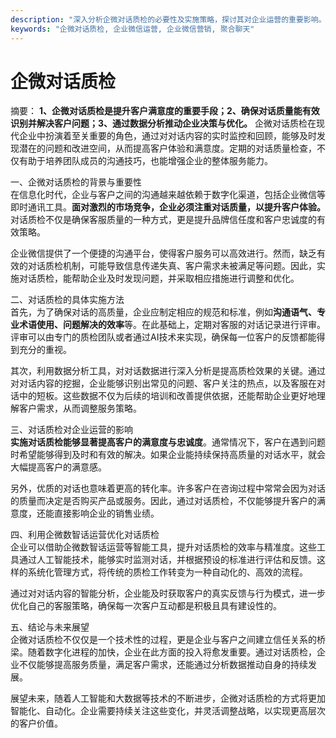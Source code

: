 ```yaml
---
description: "深入分析企微对话质检的必要性及实施策略，探讨其对企业运营的重要影响。"
keywords: "企微对话质检, 企业微信运营, 企业微信营销, 聚合聊天"
---
```

# 企微对话质检

摘要： 
**1、企微对话质检是提升客户满意度的重要手段；2、确保对话质量能有效识别并解决客户问题；3、通过数据分析推动企业决策与优化。** 企微对话质检在现代企业中扮演着至关重要的角色，通过对对话内容的实时监控和回顾，能够及时发现潜在的问题和改进空间，从而提高客户体验和满意度。定期的对话质量检查，不仅有助于培养团队成员的沟通技巧，也能增强企业的整体服务能力。

一、企微对话质检的背景与重要性  
在信息化时代，企业与客户之间的沟通越来越依赖于数字化渠道，包括企业微信等即时通讯工具。**面对激烈的市场竞争，企业必须注重对话质量，以提升客户体验。** 对话质检不仅是确保客服质量的一种方式，更是提升品牌信任度和客户忠诚度的有效策略。

企业微信提供了一个便捷的沟通平台，使得客户服务可以高效进行。然而，缺乏有效的对话质检机制，可能导致信息传递失真、客户需求未被满足等问题。因此，实施对话质检，能帮助企业及时发现问题，并采取相应措施进行调整和优化。

二、对话质检的具体实施方法   
首先，为了确保对话的高质量，企业应制定相应的规范和标准，例如**沟通语气、专业术语使用、问题解决的效率**等。在此基础上，定期对客服的对话记录进行评审。评审可以由专门的质检团队或者通过AI技术来实现，确保每一位客户的反馈都能得到充分的重视。

其次，利用数据分析工具，对对话数据进行深入分析是提高质检效果的关键。通过对对话内容的挖掘，企业能够识别出常见的问题、客户关注的热点，以及客服在对话中的短板。这些数据不仅为后续的培训和改善提供依据，还能帮助企业更好地理解客户需求，从而调整服务策略。

三、对话质检对企业运营的影响  
**实施对话质检能够显著提高客户的满意度与忠诚度**。通常情况下，客户在遇到问题时希望能够得到及时和有效的解决。如果企业能持续保持高质量的对话水平，就会大幅提高客户的满意感。

另外，优质的对话也意味着更高的转化率。许多客户在咨询过程中常常会因为对话的质量而决定是否购买产品或服务。因此，通过对话质检，不仅能够提升客户的满意度，还能直接影响企业的销售业绩。

四、利用企微数智话运营优化对话质检  
企业可以借助企微数智话运营等智能工具，提升对话质检的效率与精准度。这些工具通过人工智能技术，能够实时监测对话，并根据预设的标准进行评估和反馈。这样的系统化管理方式，将传统的质检工作转变为一种自动化的、高效的流程。

通过对对话内容的智能分析，企业能及时获取客户的真实反馈与行为模式，进一步优化自己的客服策略，确保每一次客户互动都是积极且具有建设性的。

五、结论与未来展望  
企微对话质检不仅仅是一个技术性的过程，更是企业与客户之间建立信任关系的桥梁。随着数字化进程的加快，企业在此方面的投入将愈发重要。通过对话质检，企业不仅能够提高服务质量，满足客户需求，还能通过分析数据推动自身的持续发展。

展望未来，随着人工智能和大数据等技术的不断进步，企微对话质检的方式将更加智能化、自动化。企业需要持续关注这些变化，并灵活调整战略，以实现更高层次的客户价值。
